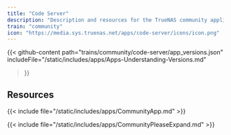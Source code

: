 ```yaml
---
title: "Code Server"
description: "Description and resources for the TrueNAS community application called Code Server."
train: "community"
icon: "https://media.sys.truenas.net/apps/code-server/icons/icon.png"
---
```


{{< github-content 
    path="trains/community/code-server/app_versions.json"
	includeFile="/static/includes/apps/Apps-Understanding-Versions.md"
>}}

## Resources

{{< include file="/static/includes/apps/CommunityApp.md" >}}

{{< include file="/static/includes/apps/CommunityPleaseExpand.md" >}}
